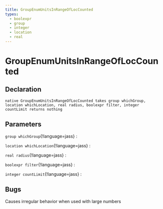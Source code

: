 ```yaml
---
title: GroupEnumUnitsInRangeOfLocCounted
types:
  - boolexpr
  - group
  - integer
  - location
  - real
---
```


# GroupEnumUnitsInRangeOfLocCounted

## Declaration

```jass
native GroupEnumUnitsInRangeOfLocCounted takes group whichGroup, location whichLocation, real radius, boolexpr filter, integer countLimit returns nothing
```

## Parameters
`group whichGroup`{!language=jass}
: 

`location whichLocation`{!language=jass}
: 

`real radius`{!language=jass}
: 

`boolexpr filter`{!language=jass}
: 

`integer countLimit`{!language=jass}
: 

## Bugs 
Causes irregular behavior when used with large numbers
